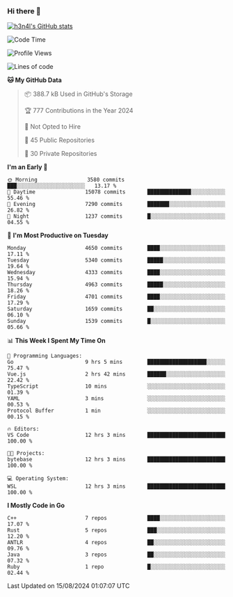### Hi there 👋

[![h3n4l's GitHub stats](https://github-readme-stats.vercel.app/api?username=h3n4l&count_private=true&show_icons=true&theme=radical)](https://github.com/h3n4l/github-readme-stats)

<!--START_SECTION:waka-->
![Code Time](http://img.shields.io/badge/Code%20Time-1%2C902%20hrs%2011%20mins-blue)

![Profile Views](http://img.shields.io/badge/Profile%20Views-7-blue)

![Lines of code](https://img.shields.io/badge/From%20Hello%20World%20I%27ve%20Written-10.8%20million%20lines%20of%20code-blue)

**🐱 My GitHub Data** 

> 📦 388.7 kB Used in GitHub's Storage 
 > 
> 🏆 777 Contributions in the Year 2024
 > 
> 🚫 Not Opted to Hire
 > 
> 📜 45 Public Repositories 
 > 
> 🔑 30 Private Repositories 
 > 
**I'm an Early 🐤** 

```text
🌞 Morning                3580 commits        ███░░░░░░░░░░░░░░░░░░░░░░   13.17 % 
🌆 Daytime                15078 commits       ██████████████░░░░░░░░░░░   55.46 % 
🌃 Evening                7290 commits        ███████░░░░░░░░░░░░░░░░░░   26.82 % 
🌙 Night                  1237 commits        █░░░░░░░░░░░░░░░░░░░░░░░░   04.55 % 
```
📅 **I'm Most Productive on Tuesday** 

```text
Monday                   4650 commits        ████░░░░░░░░░░░░░░░░░░░░░   17.11 % 
Tuesday                  5340 commits        █████░░░░░░░░░░░░░░░░░░░░   19.64 % 
Wednesday                4333 commits        ████░░░░░░░░░░░░░░░░░░░░░   15.94 % 
Thursday                 4963 commits        █████░░░░░░░░░░░░░░░░░░░░   18.26 % 
Friday                   4701 commits        ████░░░░░░░░░░░░░░░░░░░░░   17.29 % 
Saturday                 1659 commits        ██░░░░░░░░░░░░░░░░░░░░░░░   06.10 % 
Sunday                   1539 commits        █░░░░░░░░░░░░░░░░░░░░░░░░   05.66 % 
```


📊 **This Week I Spent My Time On** 

```text
💬 Programming Languages: 
Go                       9 hrs 5 mins        ███████████████████░░░░░░   75.47 % 
Vue.js                   2 hrs 42 mins       ██████░░░░░░░░░░░░░░░░░░░   22.42 % 
TypeScript               10 mins             ░░░░░░░░░░░░░░░░░░░░░░░░░   01.39 % 
YAML                     3 mins              ░░░░░░░░░░░░░░░░░░░░░░░░░   00.53 % 
Protocol Buffer          1 min               ░░░░░░░░░░░░░░░░░░░░░░░░░   00.15 % 

🔥 Editors: 
VS Code                  12 hrs 3 mins       █████████████████████████   100.00 % 

🐱‍💻 Projects: 
bytebase                 12 hrs 3 mins       █████████████████████████   100.00 % 

💻 Operating System: 
WSL                      12 hrs 3 mins       █████████████████████████   100.00 % 
```

**I Mostly Code in Go** 

```text
C++                      7 repos             ████░░░░░░░░░░░░░░░░░░░░░   17.07 % 
Rust                     5 repos             ███░░░░░░░░░░░░░░░░░░░░░░   12.20 % 
ANTLR                    4 repos             ██░░░░░░░░░░░░░░░░░░░░░░░   09.76 % 
Java                     3 repos             ██░░░░░░░░░░░░░░░░░░░░░░░   07.32 % 
Ruby                     1 repo              █░░░░░░░░░░░░░░░░░░░░░░░░   02.44 % 
```




 Last Updated on 15/08/2024 01:07:07 UTC
<!--END_SECTION:waka-->

